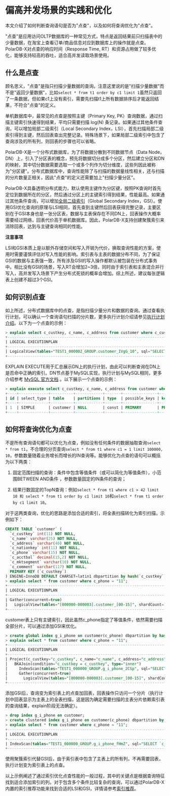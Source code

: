 偏高并发场景的实践和优化 
=================================

本文介绍了如何判断查询语句是否为"点查"，以及如何将查询优化为"点查"。

"点查"是应用访问OLTP数据库的一种常见方式，特点是返回结果前只扫描表中的少量数据，在淘宝上查看订单/商品信息对应到数据库上的操作就是点查。PolarDB-X对点查的响应时间（Response Time, RT）和资源占用做了较多优化，能够支持较高的吞吐，适合高并发读取场景使用。

什么是点查 
--------------------------

顾名思义，"点查"是指只扫描少量数据的查询。注意这里说的是"扫描少量数据"而不是"返回少量数据"，比如`select * from t1 order by c1 limit 1`虽然只返回了一条数据，但如果c1上没有索引，需要先扫描t1上所有数据排序后才能返回结果，不符合"点查"的定义。

单机数据库中，最常见的点查是按照主键（Primary Key, PK）查询数据，通过扫描主键索引快速得到结果，平均只需要扫描 log(N) 条记录。如果通过其他条件查询，可以增加局部二级索引（Local Secondary Index，LSI），首先扫描局部二级索引得到主键，然后回表查出完整记录。特殊场景下，如果局部二级索引中包含了查询涉及的所有列，则回表的步骤也可以省略。

PolarDB-X是一个分布式数据库，为了将数据分散到不同数据节点（Data Node，DN）上，引入了分区表的概念，预先将数据切分成多个分区，然后建立分区和DN的映射，其中切分数据需要选取一个或多个列作为切分维度，这些列因此被称为"分区键"。分布式数据库中，查询性能除了与扫描的数据量线性相关，还与扫描的分片数量正相关，因此"点查"的定义还需要加上"扫描少量分区"。

PolarDB-X具备透明分布式能力，默认使用主键作为分区键，按照PK查询时首先定位到数据所在的分区，然后通过分区上的主键索引得到结果，性能最高。如果通过其他条件查询，可以增加[全局二级索引](../../features/topics/gsi.md)（Global Secondary Index，GSI）。使用GSI优化查询的原理与LSI相同，首先查到主键然后回表获得完整记录，主要区别在于GSI本身也是一张分区表，数据与主表保存在不同DN上，回表操作大概率需要经过网络，回表代价高于单机数据库。因此，PolarDB-X支持创建聚簇索引来消除回表，达到与主键查询相同的性能。

**注意事项**

LSI和GSI本质上是以额外存储空间和写入开销为代价，换取查询性能的方案，使用时需要谨慎评估对写入性能的影响。索引表与主表的数据分布不同，为了保证GSI的数据与主表强一致，所有涉及GSI的写入操作都默认被包装在分布式事务中。相比没有GSI的场景，写入RT会增加2\~3倍，同时由于索引表和主表混合并行写入，高并发写入场景下产生分布式死锁的概率会增加。综上所述，建议每张逻辑表上创建不超过3个GSI。

如何识别点查 
---------------------------

如上所述，分布式数据库中的点查，是指扫描少量分片和数据的查询。通过查看执行计划，可以确认一个查询语句扫描的分片数，更多执行计划介绍请参见[执行计划介绍](../../sql-tunning/topics/spm.md)。以下为一个点查的示例：

```sql
> explain select c_custkey, c_name, c_address from customer where c_custkey = 42;
+------------------------------------------------------------------------------------------------------------------------------------------------------------------+
| LOGICAL EXECUTIONPLAN                                                                                                                                            |
+------------------------------------------------------------------------------------------------------------------------------------------------------------------+
| LogicalView(tables="TEST1_000002_GROUP.customer_IVgG_10", sql="SELECT `c_custkey`, `c_name`, `c_address` FROM `customer` AS `customer` WHERE (`c_custkey` = ?)") |
+------------------------------------------------------------------------------------------------------------------------------------------------------------------+
```



EXPLAIN EXECUTE用于汇总展示DN上的执行计划，由此可以判断查询在DN上是否命中正确的索引。DN节点基于MySQL实现，执行计划与MySQL相同，更多介绍参考 [MySQL 官方文档](https://dev.mysql.com/doc/refman/5.7/en/explain-output.html) 。以下展示一个点查的示例：

```sql
> explain execute select c_custkey, c_name, c_address from customer where c_custkey = 42;
+----+-------------+----------+------------+-------+---------------+---------+---------+-------+------+----------+-----------------+
| id | select_type | table    | partitions | type  | possible_keys | key     | key_len | ref   | rows | filtered | Extra           |
+----+-------------+----------+------------+-------+---------------+---------+---------+-------+------+----------+-----------------+
| 1  | SIMPLE      | customer | NULL       | const | PRIMARY       | PRIMARY | 4       | const | 1    | 100      | Using pk access |
+----+-------------+----------+------------+-------+---------------+---------+---------+-------+------+----------+-----------------+
```



如何将查询优化为点查 
-------------------------------

不是所有查询语句都可以优化为点查，例如没有任何条件的数据抽取查询`select * from t1`，不合理的分页查询`select * from t1 where c1 = 1 limit 100000, 10`，参数数量随着业务增长而增长的IN查询等。能够优化为点查的语句可以概括为以下两类：

1. 固定范围扫描的查询：条件中包含等值条件（或可以简化为等值条件），小范围BETWEEN AND条件 ，参数数量固定的IN条件的查询；

2. 结果行数固定的TopN查询：例如`select * from t1 where c1 > 42 limit 10 和 select * from t1 order by c1 limit 10`和`select * from t1 order by c1 limit 10`。




对于这两类查询，优化的思路是添加合适的索引，将全表扫描转化为索引扫描，示例如下：

```sql
CREATE TABLE `customer` (
  `c_custkey` int(11) NOT NULL,
  `c_name` varchar(25) NOT NULL,
  `c_address` varchar(40) NOT NULL,
  `c_nationkey` int(11) NOT NULL,
  `c_phone` varchar(15) NOT NULL,
  `c_acctbal` decimal(15,2) NOT NULL,
  `c_mktsegment` varchar(10) NOT NULL,
  `c_comment` varchar(117) NOT NULL,
  PRIMARY KEY (`c_custkey`)
) ENGINE=InnoDB DEFAULT CHARSET=latin1 dbpartition by hash(`c_custkey`) tbpartition by hash(`c_custkey`) tbpartitions 4;
> explain select * from customer where c_phone = "11";
+--------------------------------------------------------------------------------------------------------------------------------------------------------------------------------------------------------------------------------------------------+
| LOGICAL EXECUTIONPLAN                                                                                                                                                                                                                            |
+--------------------------------------------------------------------------------------------------------------------------------------------------------------------------------------------------------------------------------------------------+
| Gather(concurrent=true)                                                                                                                                                                                                                          |
|   LogicalView(tables="[000000-000003].customer_[00-15]", shardCount=16, sql="SELECT `c_custkey`, `c_name`, `c_address`, `c_nationkey`, `c_phone`, `c_acctbal`, `c_mktsegment`, `c_comment` FROM `customer` AS `customer` WHERE (`c_phone` = ?)") |
+--------------------------------------------------------------------------------------------------------------------------------------------------------------------------------------------------------------------------------------------------+
```



customer表上只有主键索引，因此虽然c_phone指定了等值条件，依然需要扫描全部分片，可以通过添加GSI来优化。

```sql
> create global index g_i_phone on customer(c_phone) dbpartition by hash(c_phone);
> explain select * from customer where c_phone = "11";
+------------------------------------------------------------------------------------------------------------------------------------------------------------------------------------------------------------------------------------------------------------------------+
| LOGICAL EXECUTIONPLAN                                                                                                                                                                                                                                                  |
+------------------------------------------------------------------------------------------------------------------------------------------------------------------------------------------------------------------------------------------------------------------------+
| Project(c_custkey="c_custkey", c_name="c_name", c_address="c_address", c_nationkey="c_nationkey", c_phone="c_phone", c_acctbal="c_acctbal", c_mktsegment="c_mktsegment", c_comment="c_comment")                                                                        |
|   BKAJoin(condition="c_custkey = c_custkey", type="inner")                                                                                                                                                                                                             |
|     IndexScan(tables="TEST1_000000_GROUP.g_i_phone_2CSp", sql="SELECT `c_custkey`, `c_phone` FROM `g_i_phone` AS `g_i_phone` WHERE (`c_phone` = ?)")                                                                                                                   |
|     Gather(concurrent=true)                                                                                                                                                                                                                                            |
|       LogicalView(tables="[000000-000003].customer_[00-15]", shardCount=16, sql="SELECT `c_custkey`, `c_name`, `c_address`, `c_nationkey`, `c_acctbal`, `c_mktsegment`, `c_comment` FROM `customer` AS `customer` WHERE ((`c_phone` = ?) AND (`c_custkey` IN (...)))") |
+------------------------------------------------------------------------------------------------------------------------------------------------------------------------------------------------------------------------------------------------------------------------+
```



添加GSI后，查询变为索引表上的点查加回表，回表操作只访问一个分片（执行计划中回表显示为主表上的全表扫描，这是因为确定需要扫描的主表分片依赖索引表的查询结果，explain阶段无法确定）。

```sql
> drop index g_i_phone on customer;
> create clustered index g_i_phone on customer(c_phone) dbpartition by hash(c_phone);
> explain select * from customer where c_phone = "11";
+----------------------------------------------------------------------------------------------------------------------------------------------------------------------------------------------------------------------------------+
| LOGICAL EXECUTIONPLAN                                                                                                                                                                                                            |
+----------------------------------------------------------------------------------------------------------------------------------------------------------------------------------------------------------------------------------+
| IndexScan(tables="TEST1_000000_GROUP.g_i_phone_fHmZ", sql="SELECT `c_custkey`, `c_name`, `c_address`, `c_nationkey`, `c_phone`, `c_acctbal`, `c_mktsegment`, `c_comment` FROM `g_i_phone` AS `g_i_phone` WHERE (`c_phone` = ?)") |
+----------------------------------------------------------------------------------------------------------------------------------------------------------------------------------------------------------------------------------+
```



使用聚簇索引代替GSI后，由于索引表中包含了主表上的所有列，不再需要回表，执行计划变为索引表上的点查。

以上示例阐述了通过索引优化点查性能的一般过程，其中的关键点是根据查询特征找到适合添加索引的列。对于包含多个条件比较复杂的查询，可以通过PolarDB-X内置的索引推荐功能来找到合适的LSI和GSI，详情请参考[索引推荐](../../sql-tunning/topics/sql-advisor.md)。

